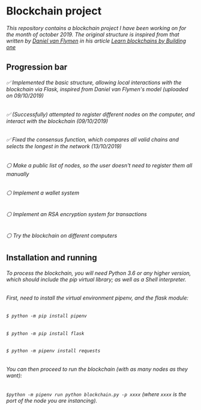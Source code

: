 Blockchain project
=====


###### This repository contains a blockchain project I have been working on for the month of october 2019. The original structure is inspired from that written by [Daniel van Flymen](https://github.com/dvf) in his article [Learn blockchains by Building one](https://medium.com/@vanflymen/learn-blockchains-by-building-one-117428612f46)

Progression bar
------

###### :white_check_mark: Implemented the basic structure, allowing local interactions with the blockchain via Flask, inspired from Daniel van Flymen's model (uploaded on 09/10/2019)

###### :white_check_mark: (Successfully) attempted to register different nodes on the computer, and interact with the blockchain (09/10/2019)

###### :white_check_mark: Fixed the consensus function, which compares all valid chains and selects the longest in the network (13/10/2019)

###### :white_circle: Make a public list of nodes, so the user doesn't need to register them all manually

###### :white_circle: Implement a wallet system

###### :white_circle: Implement an RSA encryption system for transactions

###### :white_circle: Try the blockchain on different computers


Installation and running
------

###### To process the blockchain, you will need Python 3.6 or any higher version, which should include the pip virtual library; as well as a Shell interpreter.

###### First, need to install the virtual environment pipenv, and the flask module:

###### `$ python -m pip install pipenv`
###### `$ python -m pip install flask`
###### `$ python -m pipenv install requests`

###### You can then proceed to run the blockchain (with as many nodes as they want):

###### `$python -m pipenv run python blockchain.py -p xxxx` (where `xxxx` is the port of the node you are instancing).


